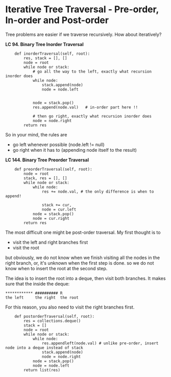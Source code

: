# Iterative Tree Traversal - Pre-order, In-order and Post-order

Tree problems are easier if we traverse recursively. How about iteratively?

**LC 94. Binary Tree Inorder Traversal**
```
    def inorderTraversal(self, root):
        res, stack = [], []
        node = root
        while node or stack:
            # go all the way to the left, exactly what recursion inorder does
            while node:
                stack.append(node)
                node = node.left
            
            
            node = stack.pop()
            res.append(node.val)   # in-order part here !!
            
            # then go right, exactly what recursion inorder does
            node = node.right
        return res
```

So in your mind, the rules are
* go left whenever possible (node.left != null)
* go right when it has to (appending node itself to the result)

**LC 144. Binary Tree Preorder Traversal**
```
    def preorderTraversal(self, root):
        node = root
        stack, res = [], []
        while node or stack:
            while node:
                res += node.val, # the only difference is when to append!
                
                stack += cur,
                node = cur.left
            node = stack.pop()
            node = cur.right
        return res
  ```
  
The most difficult one might be post-order traversal. My first thought is to
* visit the left and right branches first
* visit the root

but obviously, we do not know when we finish visiting all the nodes in the right branch, or, it's unknown when the first step is done.
so we do not know when to insert the root at the second step.

The idea is to insert the root into a deque, then visit both branches. 
It makes sure that the inside the deque:
```
************ ########## R
the left     the right  the root
```
For this reason, you also need to visit the right branches first.

```
    def postorderTraversal(self, root):
        res = collections.deque()
        stack = []
        node = root
        while node or stack:
            while node:
                res.appendleft(node.val) # unlike pre-order, insert node into a deque instead of stack
                stack.append(node)
                node = node.right
            node = stack.pop()
            node = node.left
        return list(res)
```
